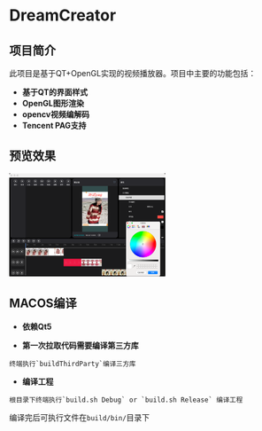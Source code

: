 # DreamCreator

## 项目简介

此项目是基于QT+OpenGL实现的视频播放器。项目中主要的功能包括：
- **基于QT的界面样式**
- **OpenGL图形渲染**
- **opencv视频编解码**
- **Tencent PAG支持**

## 预览效果
<img src="./data/readMe/image.png" alt="preview" width="282"/>

## MACOS编译

- **依赖Qt5**

- **第一次拉取代码需要编译第三方库**

```
终端执行`buildThirdParty`编译三方库
```

- **编译工程**

```
根目录下终端执行`build.sh Debug` or `build.sh Release` 编译工程
```
编译完后可执行文件在`build/bin/`目录下